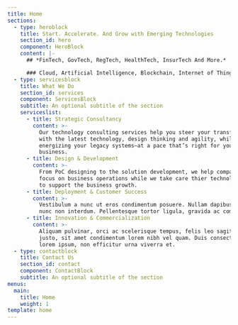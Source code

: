 ```yaml
---
title: Home
sections:
  - type: heroblock
    title: Start. Accelerate. And Grow with Emerging Technologies
    section_id: hero
    component: HeroBlock
    content: |-
      ## *FinTech, GovTech, RegTech, HealthTech, InsurTech And More.*

      ### Cloud, Artificial Intelligence, Blockchain, Internet of Things...
  - type: servicesblock
    title: What We Do
    section_id: services
    component: ServicesBlock
    subtitle: An optional subtitle of the section
    serviceslist:
      - title: Strategic Consultancy
        content: >-
          Our technology consulting services help you steer your transformation
          with the latest technology, design thinking and agility, while also
          energizing your legacy systems—at a pace that’s right for your
          business.
      - title: Design & Development
        content: >-
          From PoC designing to the solution development, we help companies to
          focus on business operations while we take care thier technology needs
          to support the business growth.
      - title: Deployment & Customer Success
        content: >-
          Vestibulum a nunc ut eros condimentum posuere. Nullam dapibus quis
          nunc non interdum. Pellentesque tortor ligula, gravida ac commodo eu.
      - title: Innovation & Commercialization
        content: >-
          Aliquam pulvinar, orci ac scelerisque tempus, felis leo sagittis
          justo, sit amet condimentum lorem nibh vel quam. Duis consectetur
          lorem ipsum, non efficitur urna viverra et.
  - type: contactblock
    title: Contact Us
    section_id: contact
    component: ContactBlock
    subtitle: An optional subtitle of the section
menus:
  main:
    title: Home
    weight: 1
template: home
---
```

